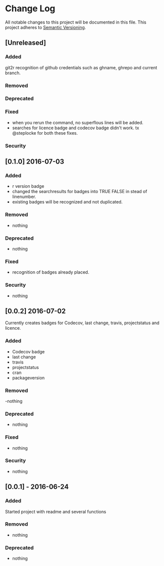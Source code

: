 # Change Log
All notable changes to this project will be documented in this file.
This project adheres to [Semantic Versioning](http://semver.org/).

## [Unreleased]
### Added
git2r recognition of github credentials such as ghname, ghrepo and current branch.

### Removed

### Deprecated 

### Fixed 
- when you rerun the command, no superflous lines will be added.  
- searches for licence badge and codecov badge didn't work. 
tx @steplocke for both these fixes.

### Security 

## [0.1.0] 2016-07-03
### Added
- r version badge
- changed the searchresults for badges into TRUE FALSE in stead of linenumber.
- existing badges will be recognized and not duplicated. 


### Removed
- nothing
### Deprecated 
- nothing
### Fixed 
- recognition of badges already placed. 

### Security 
- nothing

## [0.0.2] 2016-07-02
Currently creates badges for  Codecov, last change, travis, projectstatus
and licence. 
### Added
- Codecov badge
- last change
- travis
- projectstatus
- cran 
- packageversion

### Removed
-nothing
### Deprecated 
- nothing
### Fixed 
- nothing
### Security 
- nothing

## [0.0.1] - 2016-06-24
### Added
Started project with readme and several functions 
### Removed
- nothing
### Deprecated 
- nothing

